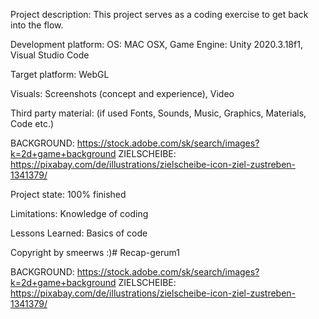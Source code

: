 Project description:
This project serves as a coding exercise to get back into the flow.

Development platform:
OS: MAC OSX, Game Engine: Unity 2020.3.18f1, Visual Studio Code

Target platform:
WebGL

Visuals:
Screenshots (concept and experience), Video

Third party material:
(if used Fonts, Sounds, Music, Graphics, Materials, Code etc.)

BACKGROUND: https://stock.adobe.com/sk/search/images?k=2d+game+background
ZIELSCHEIBE: https://pixabay.com/de/illustrations/zielscheibe-icon-ziel-zustreben-1341379/

Project state:
100% finished

Limitations:
Knowledge of coding

Lessons Learned:
Basics of code

Copyright by smeerws :)# Recap-gerum1

BACKGROUND: https://stock.adobe.com/sk/search/images?k=2d+game+background
ZIELSCHEIBE: https://pixabay.com/de/illustrations/zielscheibe-icon-ziel-zustreben-1341379/